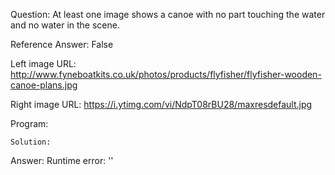 Question: At least one image shows a canoe with no part touching the water and no water in the scene.

Reference Answer: False

Left image URL: http://www.fyneboatkits.co.uk/photos/products/flyfisher/flyfisher-wooden-canoe-plans.jpg

Right image URL: https://i.ytimg.com/vi/NdpT08rBU28/maxresdefault.jpg

Program:

```
Solution:
```
Answer: Runtime error: ''

